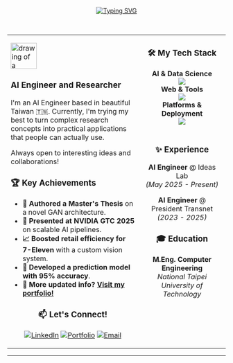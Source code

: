 <div align="center">

<a href="https://git.io/typing-svg"><img src="https://readme-typing-svg.herokuapp.com?font=Fira+Code&size=28&pause=1000&color=00BFFF&center=true&vCenter=true&width=435&lines=Hey..%2C+Ajish+here+!!!+%F0%9F%91%8B" alt="Typing SVG" /></a>

</div>

<br>

<table width="100%">
  <tr>
    <td width="60%" valign="top">
      <div align="left">
        <p><img src="https://raw.githubusercontent.com/MicaelliMedeiros/micaellimedeiros/master/image/computer-illustration.png" alt="drawing of a computer" width="60" /></p>
        <h3>AI Engineer and Researcher</h3>
        <p>
          I'm an AI Engineer based in beautiful Taiwan 🇹🇼. Currently, I'm trying my best to turn complex research concepts into practical applications that people can actually use.
        </p>
        <p>
          Always open to interesting ideas and collaborations!
        </p>
        <h3>🏆 Key Achievements</h3>
        <ul>
          <li><b>📜 Authored a Master's Thesis</b> on a novel GAN architecture.</li>
          <li><b>🎤 Presented at NVIDIA GTC 2025</b> on scalable AI pipelines.</li>
          <li><b>📈 Boosted retail efficiency for 7-Eleven</b> with a custom vision system.</li>
          <li><b>🤖 Developed a prediction model with 95% accuracy</b>.</li>
          <li><b>🚀 More updated info? <a href="https://ajish.online" target="_blank">Visit my portfolio!</a></b></li>
        </ul>
      </div>
      <div align="center">
    <h3>📫 Let's Connect!</h3>
    <p>
      <a href="https://tw.linkedin.com/in/ajishpradeep" target="_blank"><img src="https://img.shields.io/badge/LinkedIn-0077B5?style=for-the-badge&logo=linkedin&logoColor=white" alt="LinkedIn"></a>
      <a href="https://ajish.online" target="_blank"><img src="https://img.shields.io/badge/Portfolio-D4374D?style=for-the-badge&logo=ReadMe&logoColor=white" alt="Portfolio"></a>
      <a href="mailto:ajish.pradeep@gg.ntut.edu.tw"><img src="https://img.shields.io/badge/Email_Me-EA4335?style=for-the-badge&logo=gmail&logoColor=white" alt="Email"></a>
    </p>
</div>
    </td>
    <td width="40%" valign="top">
      <div align="center">
        <h3>🛠️ My Tech Stack</h3>
        <b>AI & Data Science</b><br>
        <a href="https://skillicons.dev"><img src="https://skillicons.dev/icons?i=python,pytorch,tensorflow,numpy,pandas" /></a>
        <br>
        <b>Web & Tools</b><br>
        <a href="https://skillicons.dev"><img src="https://skillicons.dev/icons?i=js,html,css,bash,git,github" /></a>
        <br>
        <b>Platforms & Deployment</b><br>
        <a href="https://skillicons.dev"><img src="https://skillicons.dev/icons?i=gcp,docker,nvidia,linux" /></a>
        <br><br>
        <h3>✨ Experience</h3>
        <p>
          <b>AI Engineer</b> @ Ideas Lab <br>
          <i>(May 2025 - Present)</i>
        </p>
        <p>
          <b>AI Engineer</b> @ President Transnet <br>
          <i>(2023 - 2025)</i>
        </p>
        <h3>🎓 Education</h3>
        <p>
          <b>M.Eng. Computer Engineering</b><br>
          <i>National Taipei University of Technology</i>
        </p>
      </div>
    </td>
  </tr>
</table>

---

